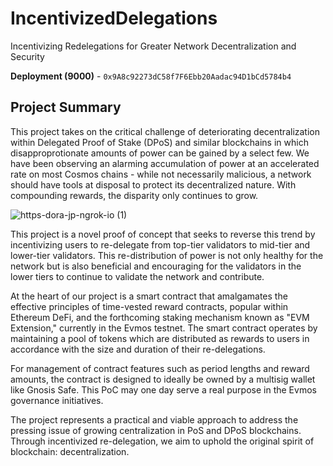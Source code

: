 # IncentivizedDelegations

Incentivizing Redelegations for Greater Network Decentralization and Security

**Deployment (9000)** - `0x9A8c92273dC58f7F6Ebb20Aadac94D1bCd5784b4`

## Project Summary

This project takes on the critical challenge of deteriorating decentralization within Delegated Proof of Stake (DPoS) and similar blockchains in which disapproprotionate amounts of power can be gained by a select few. We have been observing an alarming accumulation of power at an accelerated rate on most Cosmos chains - while not necessarily malicious, a network should have tools at disposal to protect its decentralized nature. With compounding rewards, the disparity only continues to grow.

![https-dora-jp-ngrok-io (1)](https://github.com/LPX55/IncentivizedDelegations/assets/16395727/c21b121a-1e88-4094-b804-4a3afdb526c0)


This project is a novel proof of concept that seeks to reverse this trend by incentivizing users to re-delegate from top-tier validators to mid-tier and lower-tier validators. This re-distribution of power is not only healthy for the network but is also beneficial and encouraging for the validators in the lower tiers to continue to validate the network and contribute.

At the heart of our project is a smart contract that amalgamates the effective principles of time-vested reward contracts, popular within Ethereum DeFi, and the forthcoming staking mechanism known as "EVM Extension," currently in the Evmos testnet. The smart contract operates by maintaining a pool of tokens which are distributed as rewards to users in accordance with the size and duration of their re-delegations.

For management of contract features such as period lengths and reward amounts, the contract is designed to ideally be owned by a multisig wallet like Gnosis Safe. This PoC may one day serve a real purpose in the Evmos governance initiatives. 

The project represents a practical and viable approach to address the pressing issue of growing centralization in PoS and DPoS blockchains. Through incentivized re-delegation, we aim to uphold the original spirit of blockchain: decentralization.

